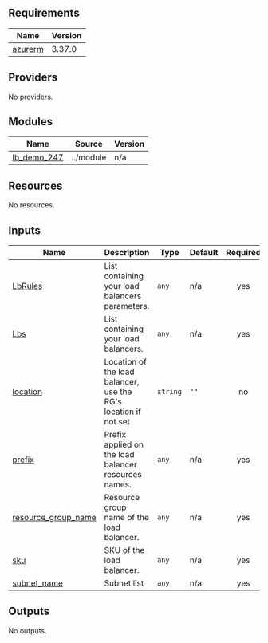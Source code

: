 <!-- BEGIN_TF_DOCS -->
## Requirements

| Name | Version |
|------|---------|
| <a name="requirement_azurerm"></a> [azurerm](#requirement\_azurerm) | 3.37.0 |

## Providers

No providers.

## Modules

| Name | Source | Version |
|------|--------|---------|
| <a name="module_lb_demo_247"></a> [lb\_demo\_247](#module\_lb\_demo\_247) | ../module | n/a |

## Resources

No resources.

## Inputs

| Name | Description | Type | Default | Required |
|------|-------------|------|---------|:--------:|
| <a name="input_LbRules"></a> [LbRules](#input\_LbRules) | List containing your load balancers parameters. | `any` | n/a | yes |
| <a name="input_Lbs"></a> [Lbs](#input\_Lbs) | List containing your load balancers. | `any` | n/a | yes |
| <a name="input_location"></a> [location](#input\_location) | Location of the load balancer, use the RG's location if not set | `string` | `""` | no |
| <a name="input_prefix"></a> [prefix](#input\_prefix) | Prefix applied on the load balancer resources names. | `any` | n/a | yes |
| <a name="input_resource_group_name"></a> [resource\_group\_name](#input\_resource\_group\_name) | Resource group name of the load balancer. | `any` | n/a | yes |
| <a name="input_sku"></a> [sku](#input\_sku) | SKU of the load balancer. | `any` | n/a | yes |
| <a name="input_subnet_name"></a> [subnet\_name](#input\_subnet\_name) | Subnet list | `any` | n/a | yes |

## Outputs

No outputs.
<!-- END_TF_DOCS -->